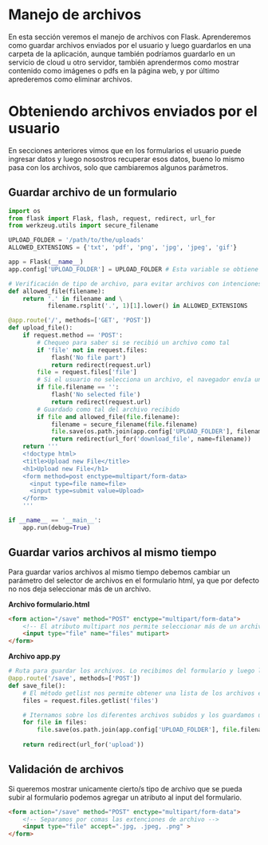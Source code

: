 # **Manejo de archivos**

En esta sección veremos el manejo de archivos con Flask. Aprenderemos como guardar archivos enviados por el usuario y luego guardarlos en una carpeta de la aplicación, aunque también podríamos guardarlo en un servicio de cloud u otro servidor, también aprendermos como mostrar contenido como imágenes o pdfs en la página web, y por último aprederemos como eliminar archivos.

# **Obteniendo archivos enviados por el usuario**

En secciones anteriores vimos que en los formularios el usuario puede ingresar datos y luego nosostros recuperar esos datos, bueno lo mismo pasa con los archivos, solo que cambiaremos algunos parámetros.

## **Guardar archivo de un formulario**
```python
import os
from flask import Flask, flash, request, redirect, url_for
from werkzeug.utils import secure_filename

UPLOAD_FOLDER = '/path/to/the/uploads'
ALLOWED_EXTENSIONS = {'txt', 'pdf', 'png', 'jpg', 'jpeg', 'gif'}

app = Flask(__name__)
app.config['UPLOAD_FOLDER'] = UPLOAD_FOLDER # Esta variable se obtiene de la configuración de la aplicación, convenientemente

# Verificación de tipo de archivo, para evitar archivos con intenciones maliciosas o que interprete nuestro backend
def allowed_file(filename):
    return '.' in filename and \
           filename.rsplit('.', 1)[1].lower() in ALLOWED_EXTENSIONS

@app.route('/', methods=['GET', 'POST'])
def upload_file():
    if request.method == 'POST':
        # Chequeo para saber si se recibió un archivo como tal
        if 'file' not in request.files:
            flash('No file part')
            return redirect(request.url)
        file = request.files['file']
        # Si el usuario no selecciona un archivo, el navegador envía un archivo vacío sin nombre.
        if file.filename == '':
            flash('No selected file')
            return redirect(request.url)
        # Guardado como tal del archivo recibido
        if file and allowed_file(file.filename):
            filename = secure_filename(file.filename)
            file.save(os.path.join(app.config['UPLOAD_FOLDER'], filename))
            return redirect(url_for('download_file', name=filename))
    return '''
    <!doctype html>
    <title>Upload new File</title>
    <h1>Upload new File</h1>
    <form method=post enctype=multipart/form-data>
      <input type=file name=file>
      <input type=submit value=Upload>
    </form>
    '''

if __name__ == '__main__':
    app.run(debug=True)
```

## **Guardar varios archivos al mismo tiempo**

Para guardar varios archivos al mismo tiempo debemos cambiar un parámetro del selector de archivos en el formulario html, ya que por defecto no nos deja seleccionar más de un archivo.

**Archivo formulario.html**
```html
<form action="/save" method="POST" enctype="multipart/form-data">
    <!-- El atributo multipart nos permite seleccionar más de un archivo -->
    <input type="file" name="files" mutipart>
</form>
```

**Archivo app.py**
```python
# Ruta para guardar los archivos. Lo recibimos del formulario y luego lo guardamos en una carpeta de la aplicación.
@app.route('/save', methods=['POST'])
def save_file():
    # El método getlist nos permite obtener una lista de los archivos envíados a través del formulario
    files = request.files.getlist('files')

    # Iternamos sobre los diferentes archivos subidos y los guardamos uno por uno
    for file in files:
        file.save(os.path.join(app.config['UPLOAD_FOLDER'], file.filename))
    
    return redirect(url_for('upload'))
```

## **Validación de archivos**

Si queremos mostrar unicamente cierto/s tipo de archivo que se pueda subir al formulario podemos agregar un atributo al input del formulario.
```html
<form action="/save" method="POST" enctype="multipart/form-data">
    <!-- Separamos por comas las extenciones de archivo -->
    <input type="file" accept=".jpg, .jpeg, .png" >
</form>
```
